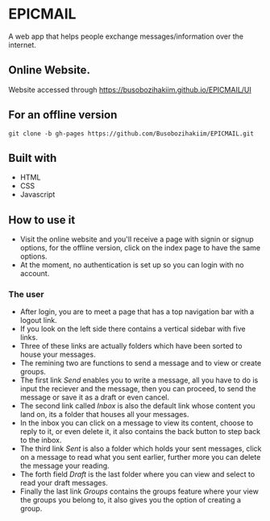 # EPICMAIL
A web app that helps people exchange messages/information over the internet.
## Online Website.
Website accessed through https://busobozihakiim.github.io/EPICMAIL/UI

## For an offline version  
```
git clone -b gh-pages https://github.com/Busobozihakiim/EPICMAIL.git
```

## Built with 
- HTML
- CSS
- Javascript

## How to use it
- Visit the online website and you'll receive a page with signin or signup options, for the offline version, click on the index page to have the same options.
- At the moment, no authentication is set up so you can login with no account.

### The user
- After login, you are to meet a page that has a top navigation bar with a logout link.
- If you look on the left side there contains a vertical sidebar with five links.
- Three of these links are actually folders which have been sorted to house your messages.
- The remining two are functions to send a message and to view or create groups.
- The first link _Send_ enables you to write a message, all you have to do is input the reciever and the message, then you can proceed, to send the message or save it as a draft or even cancel.
- The second link called _Inbox_ is also the default link whose content you land on, its a folder that houses all your messages.
- In the inbox you can click on a message to view its content, choose to reply to it,
or even delete it, it also contains the back button to step back to the inbox.
- The third link  _Sent_ is also a folder which holds your sent messages, click on a message to read what you sent earlier, further more you can delete the message your reading.
- The forth field _Draft_ is the last folder where you can view and select to read your draft messages.
- Finally the last link _Groups_ contains the groups feature where your view the groups you belong to, it also gives you the option of creating a group.

